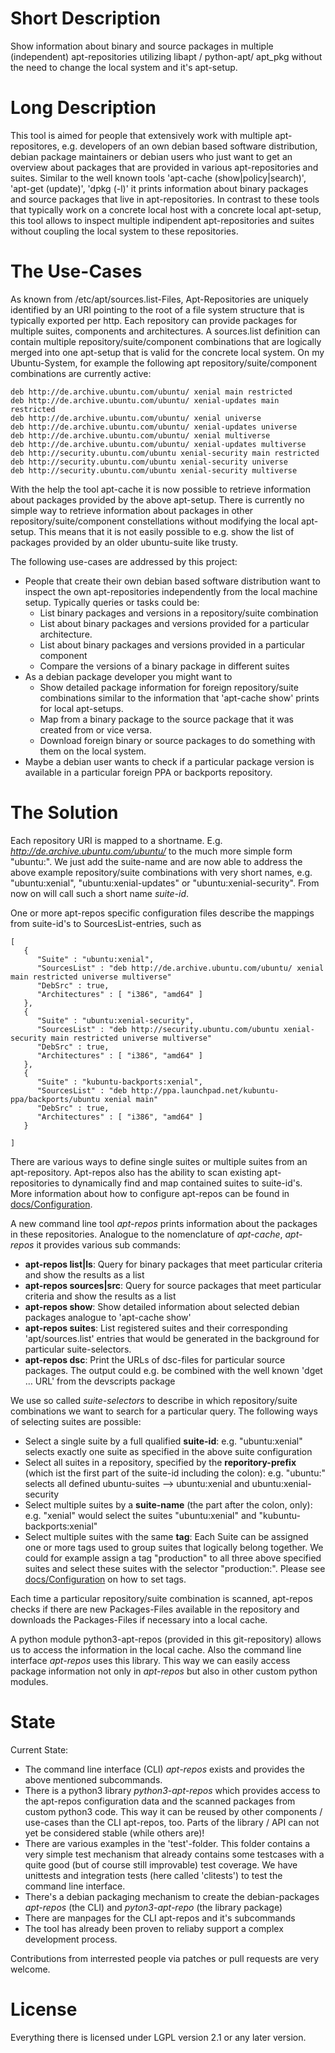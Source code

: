 Short Description
=================

Show information about binary and source packages in multiple (independent) apt-repositories utilizing libapt / python-apt/ apt_pkg without the need to change the local system and it's apt-setup.

Long Description
================

This tool is aimed for people that extensively work with multiple apt-repositores, e.g. developers of an own debian based software distribution, debian package maintainers or debian users who just want to get an overview about packages that are provided in various apt-repositories and suites. Similar to the well known tools 'apt-cache (show|policy|search)', 'apt-get (update)', 'dpkg (-l)' it prints information about binary packages and source packages that live in apt-repositories. In contrast to these tools that typically work on a concrete local host with a concrete local apt-setup, this tool allows to inspect multiple indipendent apt-repositories and suites without coupling the local system to these repositories.

The Use-Cases
=============

As known from /etc/apt/sources.list-Files, Apt-Repositories are uniquely identified by an URI pointing to the root of a file system structure that is typically exported per http. Each repository can provide packages for multiple suites, components and architectures. A sources.list definition can contain multiple repository/suite/component combinations that are logically merged into one apt-setup that is valid for the concrete local system. On my Ubuntu-System, for example the following apt repository/suite/component combinations are currently active:

    deb http://de.archive.ubuntu.com/ubuntu/ xenial main restricted
    deb http://de.archive.ubuntu.com/ubuntu/ xenial-updates main restricted
    deb http://de.archive.ubuntu.com/ubuntu/ xenial universe
    deb http://de.archive.ubuntu.com/ubuntu/ xenial-updates universe
    deb http://de.archive.ubuntu.com/ubuntu/ xenial multiverse
    deb http://de.archive.ubuntu.com/ubuntu/ xenial-updates multiverse
    deb http://security.ubuntu.com/ubuntu xenial-security main restricted
    deb http://security.ubuntu.com/ubuntu xenial-security universe
    deb http://security.ubuntu.com/ubuntu xenial-security multiverse

With the help the tool apt-cache it is now possible to retrieve information about packages provided by the above apt-setup. There is currently no simple way to retrieve information about packages in other repository/suite/component constellations without modifying the local apt-setup. This means that it is not easily possible to e.g. show the list of packages provided by an older ubuntu-suite like trusty.

The following use-cases are addressed by this project:

* People that create their own debian based software distribution want to inspect the own apt-repositories independently from the local machine setup. Typically queries or tasks could be:
    * List binary packages and versions in a repository/suite combination
    * List about binary packages and versions provided for a particular architecture.
    * List about binary packages and versions provided in a particular component
    * Compare the versions of a binary package in different suites
* As a debian package developer you might want to 
    * Show detailed package information for foreign repository/suite combinations similar to the information that 'apt-cache show' prints for local apt-setups.
    * Map from a binary package to the source package that it was created from or vice versa.
    * Download foreign binary or source packages to do something with them on the local system.
* Maybe a debian user wants to check if a particular package version is available in a particular foreign PPA or backports repository.

The Solution
============

Each repository URI is mapped to a shortname. E.g. *http://de.archive.ubuntu.com/ubuntu/* to the much more simple form "ubuntu:". We just add the suite-name and are now able to address the above example repository/suite combinations with very short names, e.g. "ubuntu:xenial", "ubuntu:xenial-updates" or "ubuntu:xenial-security". From now on will call such a short name *suite-id*.

One or more apt-repos specific configuration files describe the mappings from suite-id's to SourcesList-entries, such as

    [
       {
          "Suite" : "ubuntu:xenial",
          "SourcesList" : "deb http://de.archive.ubuntu.com/ubuntu/ xenial main restricted universe multiverse"
          "DebSrc" : true,
          "Architectures" : [ "i386", "amd64" ]
       },
       {
          "Suite" : "ubuntu:xenial-security",
          "SourcesList" : "deb http://security.ubuntu.com/ubuntu xenial-security main restricted universe multiverse"
          "DebSrc" : true,
          "Architectures" : [ "i386", "amd64" ]
       },
       {
          "Suite" : "kubuntu-backports:xenial",
          "SourcesList" : "deb http://ppa.launchpad.net/kubuntu-ppa/backports/ubuntu xenial main"
          "DebSrc" : true,
          "Architectures" : [ "i386", "amd64" ]
       }
       
    ]

There are various ways to define single suites or multiple suites from an apt-repository. Apt-repos also has the ability to scan existing apt-repositories to dynamically find and map contained suites to suite-id's. More information about how to configure apt-repos can be found in [docs/Configuration](docs/Configuration.md).

A new command line tool *apt-repos* prints information about the packages in these repositories. Analogue to the nomenclature of *apt-cache*, *apt-repos* it provides various sub commands:

*   **apt-repos list|ls**: Query for binary packages that meet particular criteria and show the results as a list
*   **apt-repos sources|src**: Query for source packages that meet particular criteria and show the results as a list
*   **apt-repos show**: Show detailed information about selected debian packages analogue to 'apt-cache show'
*   **apt-repos suites**: List registered suites and their corresponding 'apt/sources.list' entries that would be generated in the background for particular suite-selectors.
*   **apt-repos dsc**: Print the URLs of dsc-files for particular source packages. The output could e.g. be combined with the well known 'dget … URL' from the devscripts package

We use so called *suite-selectors* to describe in which repository/suite combinations we want to search for a particular query. The following ways of selecting suites are possible:

* Select a single suite by a full qualified **suite-id**: e.g. "ubuntu:xenial" selects exactly one suite as specified in the above suite configuration
* Select all suites in a repository, specified by the **reporitory-prefix** (which ist the first part of the suite-id including the colon): e.g. "ubuntu:" selects all defined ubuntu-suites --> ubuntu:xenial and ubuntu:xenial-security
* Select multiple suites by a **suite-name** (the part after the colon, only): e.g. "xenial" would select the suites "ubuntu:xenial" and "kubuntu-backports:xenial"
* Select multiple suites with the same **tag**: Each Suite can be assigned one or more tags used to group suites that logically belong together. We could for example assign a tag "production" to all three above specified suites and select these suites with the selector "production:". Please see [docs/Configuration](docs/Configuration.md) on how to set tags.

Each time a particular repository/suite combination is scanned, apt-repos checks if there are new Packages-Files available in the repository and downloads the Packages-Files if necessary into a local cache.

A python module python3-apt-repos (provided in this git-repository) allows us to access the information in the local cache. Also the command line interface *apt-repos* uses this library. This way we can easily access package information not only in *apt-repos* but also in other custom python modules.

State
=====

Current State:

* The command line interface (CLI) *apt-repos* exists and provides the above mentioned subcommands.
* There is a python3 library *python3-apt-repos* which provides access to the
  apt-repos configuration data and the scanned packages from custom python3 code. This
  way it can be reused by other components / use-cases than the CLI apt-repos, too.
  Parts of the library / API can not yet be considered stable (while others are)!
* There are various examples in the 'test'-folder. This folder contains a very simple
  test mechanism that already contains some testcases with a quite good (but of course
  still improvable) test coverage. We have unittests and integration tests
  (here called 'clitests') to test the command line interface.
* There's a debian packaging mechanism to create the debian-packages *apt-repos* (the CLI)
  and *pyton3-apt-repo* (the library package)
* There are manpages for the CLI apt-repos and it's subcommands
* The tool has already been proven to reliaby support a complex development process.


Contributions from interrested people via patches or pull requests are very welcome.

License
=======

Everything there is licensed under LGPL version 2.1 or any later version.
